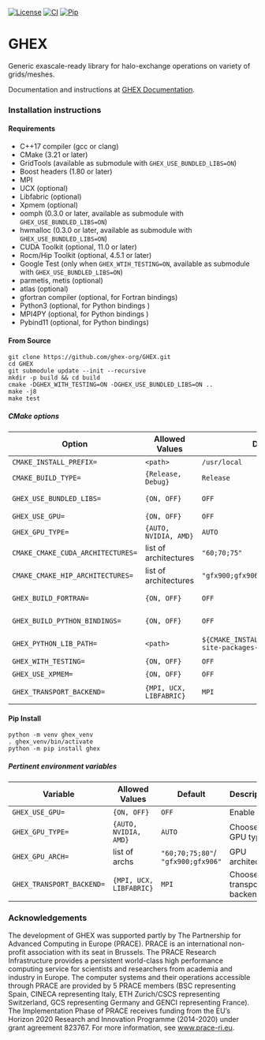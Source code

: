 [![License](https://img.shields.io/badge/License-BSD%203--Clause-blue.svg)](https://opensource.org/licenses/BSD-3-Clause)
[![CI](https://github.com/ghex-org/GHEX/actions/workflows/CI.yml/badge.svg)](https://github.com/ghex-org/GHEX/actions/workflows/CI.yml)
[![Pip](https://github.com/ghex-org/GHEX/actions/workflows/test_pip.yml/badge.svg)](https://github.com/ghex-org/GHEX/actions/workflows/test_pip.yml)
# GHEX
Generic exascale-ready library for halo-exchange operations on variety of grids/meshes.

Documentation and instructions at [GHEX Documentation](https://ghex-org.github.io/GHEX/).

### Installation instructions

#### Requirements
- C++17 compiler (gcc or clang)
- CMake (3.21 or later)
- GridTools (available as submodule with `GHEX_USE_BUNDLED_LIBS=ON`)
- Boost headers (1.80 or later)
- MPI
- UCX (optional)
- Libfabric (optional)
- Xpmem (optional)
- oomph (0.3.0 or later, available as submodule  with `GHEX_USE_BUNDLED_LIBS=ON`)
- hwmalloc (0.3.0 or later, available as submodule  with `GHEX_USE_BUNDLED_LIBS=ON`)
- CUDA Toolkit (optional, 11.0 or later)
- Rocm/Hip Toolkit (optional, 4.5.1 or later)
- Google Test (only when `GHEX_WTIH_TESTING=ON`, available as submodule with `GHEX_USE_BUNDLED_LIBS=ON`)
- parmetis, metis (optional)
- atlas (optional)
- gfortran compiler (optional, for Fortran bindings)
- Python3 (optional, for Python bindings )
- MPI4PY (optional, for Python bindings )
- Pybind11 (optional, for Python bindings)

#### From Source

```
git clone https://github.com/ghex-org/GHEX.git
cd GHEX
git submodule update --init --recursive
mkdir -p build && cd build
cmake -DGHEX_WITH_TESTING=ON -DGHEX_USE_BUNDLED_LIBS=ON ..
make -j8
make test
```

##### CMake options

| Option | Allowed Values | Default | Description |
| --- | --- | --- | --- |
| `CMAKE_INSTALL_PREFIX=`           | `<path>`                | `/usr/local`                                          | Choose install path prefix
| `CMAKE_BUILD_TYPE=`               | `{Release, Debug}`      | `Release`                                             | Choose type of build
| `GHEX_USE_BUNDLED_LIBS=`          | `{ON, OFF}`             | `OFF`                                                 | Use available git submodules
| `GHEX_USE_GPU=`                   | `{ON, OFF}`             | `OFF`                                                 | Enable GPU
| `GHEX_GPU_TYPE=`                  | `{AUTO, NVIDIA, AMD}`   | `AUTO`                                                | Choose GPU type
| `CMAKE_CMAKE_CUDA_ARCHITECTURES=` | list of architectures   | `"60;70;75"`                                          | Only relevant for GHEX_GPU_TYPE=NVIDIA
| `CMAKE_CMAKE_HIP_ARCHITECTURES=`  | list of architectures   | `"gfx900;gfx906"`                                     | Only relevant for GHEX_GPU_TYPE=AMD
| `GHEX_BUILD_FORTRAN=`             | `{ON, OFF}`             | `OFF`                                                 | Build with Fortran bindings
| `GHEX_BUILD_PYTHON_BINDINGS=`     | `{ON, OFF}`             | `OFF`                                                 | Build with Python bindings
| `GHEX_PYTHON_LIB_PATH=`           | `<path>`                | `${CMAKE_INSTALL_PREFIX}/<python-site-packages-path>` | Installation directory for GHEX's Python package
| `GHEX_WITH_TESTING=`              | `{ON, OFF}`             | `OFF`                                                 | Build unit tests
| `GHEX_USE_XPMEM=`                 | `{ON, OFF}`             | `OFF`                                                 | Use Xpmem
| `GHEX_TRANSPORT_BACKEND=`         | `{MPI, UCX, LIBFABRIC}` | `MPI`                                                 | Choose transport backend

#### Pip Install

```
python -m venv ghex_venv
. ghex_venv/bin/activate
python -m pip install ghex
```

##### Pertinent environment variables

| Variable | Allowed Values | Default | Description |
| --- | --- | --- | --- |
| `GHEX_USE_GPU=`           | `{ON, OFF}`             | `OFF`                              | Enable GPU
| `GHEX_GPU_TYPE=`          | `{AUTO, NVIDIA, AMD}`   | `AUTO`                             | Choose GPU type
| `GHEX_GPU_ARCH=`          | list of archs           | `"60;70;75;80"`/ `"gfx900;gfx906"` | GPU architecture
| `GHEX_TRANSPORT_BACKEND=` | `{MPI, UCX, LIBFABRIC}` | `MPI`                              | Choose transport backend

### Acknowledgements

The development of GHEX was supported partly by The Partnership for Advanced
Computing in Europe (PRACE). PRACE is an international non-profit association
with its seat in Brussels. The PRACE Research Infrastructure provides a
persistent world-class high performance computing service for scientists and
researchers from academia and industry in Europe. The computer systems and
their operations accessible through PRACE are provided by 5 PRACE members (BSC
representing Spain, CINECA representing Italy, ETH Zurich/CSCS representing
Switzerland, GCS representing Germany and GENCI representing France). The
Implementation Phase of PRACE receives funding from the EU’s Horizon 2020
Research and Innovation Programme (2014-2020) under grant agreement 823767. For
more information, see www.prace-ri.eu.
